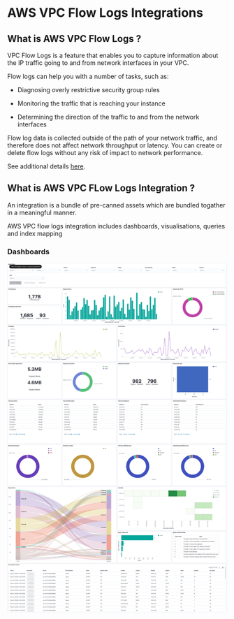 # AWS VPC Flow Logs Integrations

## What is AWS VPC Flow Logs ?
VPC Flow Logs is a feature that enables you to capture information about the IP traffic going to and from network interfaces in your VPC.

Flow logs can help you with a number of tasks, such as:

* Diagnosing overly restrictive security group rules

* Monitoring the traffic that is reaching your instance

* Determining the direction of the traffic to and from the network interfaces

Flow log data is collected outside of the path of your network traffic, and therefore does not affect network throughput or latency. You can create or delete flow logs without any risk of impact to network performance.

See additional details [here](https://docs.aws.amazon.com/vpc/latest/userguide/flow-logs.html).

## What is AWS VPC FLow Logs Integration ?
An integration is a bundle of pre-canned assets which are bundled togather in a meaningful manner.

AWS VPC flow logs integration includes dashboards, visualisations, queries and index mapping

### Dashboards
![](../static/dashboard1.png)
